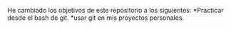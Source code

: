 He cambiado los objetivos de este repositorio a los siguientes:
*Practicar desde el bash de git.
*usar git en mis proyectos personales.